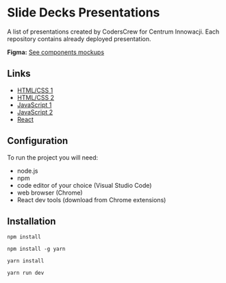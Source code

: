 # Slide Decks Presentations

A list of presentations created by CodersCrew for Centrum Innowacji. Each repository contains already deployed presentation.

**Figma:** [See components mockups](https://www.figma.com/files/project/2967010/Slide-decks)

## Links

- [HTML/CSS 1](https://html-css-1.slidedecks.now.sh/)
- [HTML/CSS 2](https://html-css-2.slidedecks.now.sh/)
- [JavaScript 1](https://javascript-1.slidedecks.now.sh/)
- [JavaScript 2](https://javascript-2.slidedecks.now.sh/)
- [React](https://react-1.slidedecks.now.sh/)

## Configuration

To run the project you will need:

- node.js 
- npm
- code editor of your choice (Visual Studio Code)
- web browser (Chrome)
- React dev tools (download from Chrome extensions)

## Installation

```
npm install
```

```
npm install -g yarn
```

```
yarn install
```

```
yarn run dev
```
